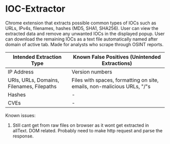 # IOC-Extractor
Chrome extension that extracts possible common types of IOCs such as URLs, IPv4s, filenames, hashes (MD5, SHA1, SHA256). User can view the extracted data and remove any unwanted IOCs in the displayed popup. User can download the remaining IOCs as a text file automatically named after domain of active tab. Made for analysts who scrape through OSINT reports.

| Intended Extraction Type | Known False Positives (Unintended Extractions) |
|--------------------|----------|
| IP Address | Version numbers |
| URIs, URLs, Domains, Filenames, Filepaths | Files with spaces, formatting on site, emails, non-malicious URLs, "/"s |
| Hashes | - |
| CVEs | - |

Known issues:
1. Still cant get from raw files on browser as it wont get extracted in allText. DOM related. Probably need to make http request and parse the response. 
